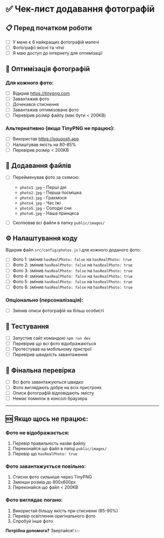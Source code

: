 # ✅ Чек-лист додавання фотографій

## 📋 Перед початком роботи

- [ ] У мене є 6 найкращих фотографій малечі
- [ ] Фотографії якісні та чіткі
- [ ] Я маю доступ до інтернету для оптимізації

## 🔧 Оптимізація фотографій

### Для кожного фото:

- [ ] Відкрив https://tinypng.com
- [ ] Завантажив фото
- [ ] Дочекався стиснення
- [ ] Завантажив оптимізоване фото
- [ ] Перевірив розмір файлу (має бути < 200KB)

### Альтернативно (якщо TinyPNG не працює):
- [ ] Використав https://squoosh.app
- [ ] Налаштував якість на 80-85%
- [ ] Перевірив розмір < 200KB

## 📁 Додавання файлів

- [ ] Перейменував фото за схемою:
  - `photo1.jpg` - Перші дні
  - `photo2.jpg` - Перша посмішка
  - `photo3.jpg` - Граємося
  - `photo4.jpg` - Час їжі
  - `photo5.jpg` - Солодкі сни
  - `photo6.jpg` - Наша принцеса

- [ ] Скопіював всі файли в папку `public/images/`

## ⚙️ Налаштування коду

Відкрив файл `src/config/photos.js` і для кожного доданого фото:

- [ ] Фото 1: змінив `hasRealPhoto: false` на `hasRealPhoto: true`
- [ ] Фото 2: змінив `hasRealPhoto: false` на `hasRealPhoto: true`
- [ ] Фото 3: змінив `hasRealPhoto: false` на `hasRealPhoto: true`
- [ ] Фото 4: змінив `hasRealPhoto: false` на `hasRealPhoto: true`
- [ ] Фото 5: змінив `hasRealPhoto: false` на `hasRealPhoto: true`
- [ ] Фото 6: змінив `hasRealPhoto: false` на `hasRealPhoto: true`

### Опціонально (персоналізація):
- [ ] Змінив описи фотографій на більш особисті

## 🧪 Тестування

- [ ] Запустив сайт командою `npm run dev`
- [ ] Перевірив що всі фото відображаються
- [ ] Протестував на мобільному пристрої
- [ ] Перевірив швидкість завантаження

## 🎯 Фінальна перевірка

- [ ] Всі фото завантажуються швидко
- [ ] Фото виглядають добре на всіх пристроях
- [ ] Описи фотографій відповідають змісту
- [ ] Немає помилок в консолі браузера

---

## 🆘 Якщо щось не працює:

### Фото не відображається:
1. Перевір правильність назви файлу
2. Переконайся що файл в папці `public/images/`
3. Перевір що `hasRealPhoto: true`

### Фото завантажується повільно:
1. Стисни фото сильніше через TinyPNG
2. Зменши розмір до 800x600px
3. Переконайся що файл < 200KB

### Фото виглядає погано:
1. Використай більшу якість при стисненні (85-90%)
2. Перевір освітлення оригінального фото
3. Спробуй інше фото

**Потрібна допомога?** Звертайся! 📞✨